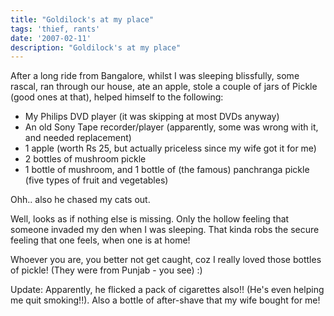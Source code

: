 ```yaml
---
title: "Goldilock's at my place"
tags: 'thief, rants'
date: '2007-02-11'
description: "Goldilock's at my place"
---
```


After a long ride from Bangalore, whilst I was sleeping blissfully, some rascal, ran through our house, ate an apple, stole a couple of jars of Pickle (good ones at that), helped himself to the following:

* My Philips DVD player (it was skipping at most DVDs anyway)
* An old Sony Tape recorder/player (apparently, some was wrong with it, and needed replacement)
* 1 apple (worth Rs 25, but actually priceless since my wife got it for me)
* 2 bottles of mushroom pickle
* 1 bottle of mushroom, and 1 bottle of (the famous) panchranga pickle (five types of fruit and vegetables)

Ohh.. also he chased my cats out.

Well, looks as if nothing else is missing. Only the hollow feeling that someone invaded my den when I was sleeping. That kinda robs the secure feeling that one feels, when one is at home!

Whoever you are, you better not get caught, coz I really loved those bottles of pickle! (They were from Punjab - you see) :)

Update: Apparently, he flicked a pack of cigarettes also!! (He's even helping me quit smoking!!). Also a bottle of after-shave that my wife bought for me!

